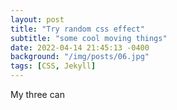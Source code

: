 ```yaml
---
layout: post
title: "Try random css effect"
subtitle: "some cool moving things"
date: 2022-04-14 21:45:13 -0400
background: "/img/posts/06.jpg"
tags: [CSS, Jekyll]
---
```


<div  id="myThreeCan">My three can</div>
<script async src="https://unpkg.com/es-module-shims@1.3.6/dist/es-module-shims.js"></script>

<script type="importmap">
  {
    "imports": {
      "three": "https://unpkg.com/three@0.139.2/build/three.module.js",
      "Stats":"https://unpkg.com/three@0.139.2/examples/jsm/libs/stats.module.js",
      "GUI":"https://unpkg.com/three@0.139.2/examples/jsm/libs/lil-gui.module.min.js",
      "OrbitControls":"https://unpkg.com/three@0.139.2/examples/jsm/controls/OrbitControls.js",
    "OutlineEffect":"https://unpkg.com/three@0.139.2/examples/jsm/effects/OutlineEffect.js",
        "MMDLoader":"https://unpkg.com/three@0.139.2/examples/jsm/loaders/MMDLoader.js",
        "MMDAnimationHelper":"https://unpkg.com/three@0.139.2/examples/jsm/animation/MMDAnimationHelper.js"
    }
  }
</script>

<script type="module">
            import * as THREE from 'three';

			import Stats from 'Stats';
			import { GUI } from 'GUI';

			import { OrbitControls } from 'OrbitControls';
			import { OutlineEffect } from 'OutlineEffect';
			import { MMDLoader } from 'MMDLoader';
			import { MMDAnimationHelper } from 'MMDAnimationHelper';

			let stats;

			let mesh, camera, scene, renderer, effect;
			let helper, ikHelper, physicsHelper;

			const clock = new THREE.Clock();

			// Ammo().then( function ( AmmoLib ) {

			// 	Ammo = AmmoLib;

			// 	init();
			// 	animate();

			// } );

            init();
            animate();

			function init() {

				const container = document.getElementById( 'myThreeCan' );

				camera = new THREE.PerspectiveCamera( 45, window.innerWidth / window.innerHeight, 1, 2000 );
				camera.position.z = 30;

				// scene

				scene = new THREE.Scene();
				scene.background = new THREE.Color( 0xffffff );

				const gridHelper = new THREE.PolarGridHelper( 30, 10 );
				gridHelper.position.y = - 10;
				scene.add( gridHelper );

				const ambient = new THREE.AmbientLight( 0x666666 );
				scene.add( ambient );

				const directionalLight = new THREE.DirectionalLight( 0x887766 );
				directionalLight.position.set( - 1, 1, 1 ).normalize();
				scene.add( directionalLight );

				//

				renderer = new THREE.WebGLRenderer( { antialias: true } );
				renderer.setPixelRatio( window.devicePixelRatio );
				renderer.setSize( window.innerWidth, window.innerHeight );
				container.appendChild( renderer.domElement );

				effect = new OutlineEffect( renderer );

				// STATS

				stats = new Stats();
				container.appendChild( stats.dom );

				// model

				function onProgress( xhr ) {

					if ( xhr.lengthComputable ) {

						const percentComplete = xhr.loaded / xhr.total * 100;
						console.log( Math.round( percentComplete, 2 ) + '% downloaded' );

					}

				}


				const modelFile = '/model/miku/miku_v2.pmd';
				const vmdFiles = [ '/model/miku/wavefile_v2.vmd' ];

				helper = new MMDAnimationHelper( {
					afterglow: 2.0
				} );

				const loader = new MMDLoader();

				loader.loadWithAnimation( modelFile, vmdFiles, function ( mmd ) {

					mesh = mmd.mesh;
					mesh.position.y = - 10;
					scene.add( mesh );

					helper.add( mesh, {
						animation: mmd.animation,
						physics: true
					} );

					ikHelper = helper.objects.get( mesh ).ikSolver.createHelper();
					ikHelper.visible = false;
					scene.add( ikHelper );

					physicsHelper = helper.objects.get( mesh ).physics.createHelper();
					physicsHelper.visible = false;
					scene.add( physicsHelper );

					initGui();

				}, onProgress, null );

				const controls = new OrbitControls( camera, renderer.domElement );
				controls.minDistance = 10;
				controls.maxDistance = 100;

				window.addEventListener( 'resize', onWindowResize );

				function initGui() {

					const api = {
						'animation': true,
						'ik': true,
						'outline': true,
						'physics': true,
						'show IK bones': false,
						'show rigid bodies': false
					};

					const gui = new GUI();

					gui.add( api, 'animation' ).onChange( function () {

						helper.enable( 'animation', api[ 'animation' ] );

					} );

					gui.add( api, 'ik' ).onChange( function () {

						helper.enable( 'ik', api[ 'ik' ] );

					} );

					gui.add( api, 'outline' ).onChange( function () {

						effect.enabled = api[ 'outline' ];

					} );

					gui.add( api, 'physics' ).onChange( function () {

						helper.enable( 'physics', api[ 'physics' ] );

					} );

					gui.add( api, 'show IK bones' ).onChange( function () {

						ikHelper.visible = api[ 'show IK bones' ];

					} );

					gui.add( api, 'show rigid bodies' ).onChange( function () {

						if ( physicsHelper !== undefined ) physicsHelper.visible = api[ 'show rigid bodies' ];

					} );

				}

			}

			function onWindowResize() {

				camera.aspect = window.innerWidth / window.innerHeight;
				camera.updateProjectionMatrix();

				effect.setSize( window.innerWidth, window.innerHeight );

			}

			//

			function animate() {

				requestAnimationFrame( animate );

				stats.begin();
				render();
				stats.end();

			}

			function render() {

				helper.update( clock.getDelta() );
				effect.render( scene, camera );

			}

</script>
